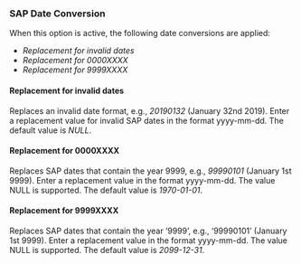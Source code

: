 
### SAP Date Conversion
When this option is active, the following date conversions are applied: 

- *Replacement for invalid dates*
- *Replacement for 0000XXXX*
- *Replacement for 9999XXXX*

#### Replacement for invalid dates
Replaces an invalid date format, e.g., *20190132* (January 32nd 2019). 
Enter a replacement value for invalid SAP dates in the format yyyy-mm-dd. 
The default value is *NULL*. 


#### Replacement for 0000XXXX
Replaces SAP dates that contain the year 9999, e.g., *99990101* (January 1st 9999). 
Enter a replacement value in the format yyyy-mm-dd. 
The value NULL is supported. The default value is *1970-01-01*. 


#### Replacement for 9999XXXX
Replaces SAP dates that contain the year ‘9999’, e.g., ‘99990101’ (January 1st 9999). 
Enter a replacement value in the format yyyy-mm-dd. 
The value NULL is supported. The default value is *2099-12-31*. 
